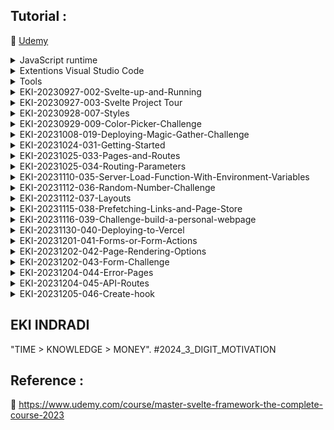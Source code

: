 ## Tutorial : 

:link: [Udemy](https://www.udemy.com/course/master-svelte-framework-the-complete-course-2023)

<details>
  <summary>JavaScript runtime</summary>

1. [NodeJs](https://nodejs.org/en) or [Multi Nodejs / Nvm Windows](https://github.com/EKI-INDRADI/install-multi-nodejs-version-windows) or [Multi Nodejs / Nvm Linux](https://github.com/EKI-INDRADI/install-multi-nodejs-version-linux)

</details>

<details>
  <summary>Extentions Visual Studio Code</summary>
  
1. [Svelte for VS Code](https://marketplace.visualstudio.com/items?itemName=svelte.svelte-vscode)

2. [ESLint](https://marketplace.visualstudio.com/items?itemName=dbaeumer.vscode-eslint)

3. [Prettier - Code formatter](https://marketplace.visualstudio.com/items?itemName=esbenp.prettier-vscode)

4. [indent-rainbow](https://marketplace.visualstudio.com/items?itemName=oderwat.indent-rainbow)

</details>

<details>
  <summary>Tools</summary>

1. [Svelte Society Tools](https://sveltesociety.dev/tools)

2. [REPL (WEB SVELTE CODE)](https://svelte.dev/repl/hello-world?version=3.50.1)

3. [Allow CORS: Access-Control-Allow-Origin](https://chrome.google.com/webstore/detail/allow-cors-access-control/lhobafahddgcelffkeicbaginigeejlf/related)

</details>



<details>
  <summary>EKI-20230927-002-Svelte-up-and-Running</summary>

```sh

npm init vite@latest

Project Name : demo
Select a framework : Svelte
Select a variant : JavaScript


  cd demo     
  npm install 
  npm run dev

```

</details>


<details>
  <summary>EKI-20230927-003-Svelte Project Tour</summary>

```sh
./package.json

  "scripts": {
    "dev": "vite",                 ---> npm run dev (run from code)
    "build": "vite build",         ---> npm run build (build code to production ./dist) 
    "preview": "vite preview"      ---> npm run preview (preview production ./dist)
  },

```

</details>

<details>
  <summary>EKI-20230928-007-Styles</summary>

```svelte

<style>
  h1 {
    color : red;
  }

  h2 {
    color : blue;
  }

  /* 
  
  include <Fun /> (not recomended) 
  
  :global(h2) {
    color : blue;
  } 

  recomended 
  create ./src/global.css
  update ./src/main.js

  
  */

</style>


```

</details>

<details>
  <summary>EKI-20230929-009-Color-Picker-Challenge</summary>


```sh

  https://milligram.io/#getting-started

  update ./index.html
  update ./src/App.svelte

```

index.html

```html
  <head>
    
    <!-- Google Fonts -->
    <link
      rel="stylesheet"
      href="https://fonts.googleapis.com/css?family=Roboto:300,300italic,700,700italic"
    />

    <!-- CSS Reset -->
    <link
      rel="stylesheet"
      href="https://cdnjs.cloudflare.com/ajax/libs/normalize/8.0.1/normalize.css"
    />

    <!-- Milligram CSS -->
    <link
      rel="stylesheet"
      href="https://cdnjs.cloudflare.com/ajax/libs/milligram/1.4.1/milligram.css"
    />

  </head>

  <body>
    <!-- <div id="app"></div> -->
    <div class="container" id="app"></div>
    <script type="module" src="/src/main.js"></script>
  </body>

```

</details>

<details>
  <summary>EKI-20231008-019-Deploying-Magic-Gather-Challenge</summary>

```sh

source : ./mtg-counter

github public : https://github.com/EKI-INDRADI/mtg-counter-deploy

server : https://vercel.com

deploy :

- https://mtg-counter-deploy.vercel.app/ 

- https://mtg-counter-deploy-m65aoeg47-eki-indradis-projects.vercel.app/

- https://mtg-counter-deploy-git-main-eki-indradis-projects.vercel.app/


```

</details>


<details>
  <summary>EKI-20231024-031-Getting-Started</summary>

```sh

npm create svelte@latest intro-site

Which Svelte app template?
- Skeleton project


Select Additional options ( user arrow keys/space bar)

Add Type checking with TypeScript?
- Yes, using Javascript with JSDoc comments

Add ESLint for code linting?
- No

Add pretier for code formatting?
- Yes

Add Playwright for browser testing?
- No

Add Vitest for unit testing?
- No


--

cd intro-site

npm install

npm run dev -- --open  (for auto open default browser & auto open page http://localhost:5173)


```

</details>


<details>
  <summary>EKI-20231025-033-Pages-and-Routes</summary>

```sh

http://localhost:5173/about

http://localhost:5173/contact

```

</details>


<details>
  <summary>EKI-20231025-034-Routing-Parameters</summary>

```sh

http://localhost:5173/person/1
http://localhost:5173/color/blue
http://localhost:5173/color/red


```

</details>


<details>
  <summary>EKI-20231110-035-Server-Load-Function-With-Environment-Variables</summary>

```sh

https://polygon.io/dashboard/api-keys
https://polygon.io/docs/stocks


create .env

API_KEY=D4qU8yDgffTwUTztFGmu_745j8xMOfdX
PUBLIC_API_KEY=unujnmsadWHJjkhuasdNMWnuacd_123kjjbasdbhkj
RANDOM_NUMBER=7

https://polygon.io/docs/options/getting-started
http://localhost:5173/stock/O:SPY251219C00650000
http://localhost:5173/stock/O:TSLA230113C00015000


http://localhost:5173/random/7
http://localhost:5173/random/32

```

</details>


<details>
  <summary>EKI-20231112-036-Random-Number-Challenge</summary>

```sh

create .env

RANDOM_NUMBER=7

http://localhost:5173/random/7
http://localhost:5173/random/32

```

</details>


<details>
  <summary>EKI-20231112-037-Layouts</summary>

```sh

create .env

SUPER_SECRET=sshhh!!!

http://localhost:5173/contact
http://localhost:5173/about

```

</details>


<details>
  <summary>EKI-20231115-038-Prefetching-Links-and-Page-Store</summary>

```sh

https://kit.svelte.dev/docs/link-options

data-sveltekit-preload-data

```

```svelte

<nav>
  <li><a data-sveltekit-preload-data href="/">Home</a></li>
	<li><a data-sveltekit-preload-data href="contact">Contact</a></li>
	<li><a data-sveltekit-preload-data href="about">About</a></li>
</nav>



```

data-sveltekit-preload-data = perpindahan routes menjadi lebih cepat memanfaat fungsi cache (tidak reload network)


```sh

https://kit.svelte.dev/docs/modules#$app-stores


```


```svelte

<script>

import { getStores, navigating, page, updated } from '$app/stores';

</script>

```

'$app/stores' = untuk mengeluarkan informasi dari fungsi terkait , ex : digunakan untuk check url path dengan tujuan untuk memvalidasi page layout link active  (brubah warna)


</details>



<details>
  <summary>EKI-20231116-039-Challenge-build-a-personal-webpage</summary>

```sh
https://kit.svelte.dev/

cd eki-rnd-svelte-sveltekit-2023
npm create svelte@latest personal-site

Which Svelte app template?
- Sekelton project

Add type checking with TypeScript?
- Yes, using Javascript with JSDoc comments

Select additional options (use arrow keys/space bar)

│  ◻ Add ESLint for code linting
│  ◼ Add Prettier for code formatting
│  ◻ Add Playwright for browser testing
│  ◻ Add Vitest for unit testing
│  ◻ Try out Svelte 5 beta


cd personal-site
npm install
npm run dev -- --open

```


```sh

https://getbootstrap.com/

cd personal-site
npm i bootstrap@5.3.2 -D


https://getbootstrap.com/docs/5.3/components/navbar/


```


```sh

https://zenquotes.io/
https://docs.zenquotes.io/zenquotes-documentation/
https://zenquotes.io/api/random/[your_key]

```

```sh

https://kit.svelte.dev/docs/modules#$app-stores

```



</details>


<details>
  <summary>EKI-20231130-040-Deploying-to-Vercel</summary>

```sh

source : ./personal-site

github public : https://github.com/EKI-INDRADI/personal-site-deploy

server : https://vercel.com

deploy :

- https://personal-site-deploy.vercel.app/ 

- https://personal-site-deploy-kiri65i85-eki-indradis-projects.vercel.app


```

</details>

<details>
  <summary>EKI-20231201-041-Forms-or-Form-Actions</summary>

```sh
#https://kit.svelte.dev/docs/form-actions


```

</details>


<details>
  <summary>EKI-20231202-042-Page-Rendering-Options</summary>

PRERENDER


mirip seperti constructor pada angular

```ts

// contoh angular :

// eksekusi sebelum ui muncul (PRERENDER)

constructor  { 
// run ...
}

// vs 

// eksekusi setelah ui muncul
ngOnit { 
// run  ..
}

```

perintah prerender pada sveltkit

+page.js
```js
export const prerender = true
```



--

SERVER SIDE VS CLIENT SIDE
```sh
# https://chat.openai.com/

ssr: true/false

Pada SvelteKit, SSR (Server-Side Rendering) dan CSR (Client-Side Rendering) adalah dua metode rendering yang berbeda untuk menghasilkan halaman web. SvelteKit memungkinkan Anda mengonfigurasi opsi halaman (page options) untuk mengontrol perilaku rendering halaman. Berikut adalah beberapa perbedaan antara opsi halaman untuk SSR dan CSR:

Pada halaman SSR, opsi ini biasanya diatur sebagai true untuk menunjukkan bahwa halaman tersebut akan di-render di sisi server.

Pada halaman CSR, opsi ini biasanya diatur sebagai false untuk menunjukkan bahwa halaman tersebut akan di-render di sisi klien.

// SSR Page
export let ssr = true;

// CSR Page
export let ssr = false;

```

```sh

#https://kit.svelte.dev/docs/page-options

# +page.js
export const ssr = false;
// If both `ssr` and `csr` are `false`, nothing will be rendered!


# +page.js
export const csr = false;
// If both `csr` and `ssr` are `false`, nothing will be rendered!

```



perbedaanya hanya berpengaruh ketika production


STEP 1

intro-site\src\routes\about\+page.js
```sh

export const prerender = true

```

intro-site\src\routes\contact\+page.server.js
```sh

export const csr = false;
export const ssr = true;

```

intro-site\src\routes\person\[id]\+page.js
```sh

export const csr = true;
export const ssr = false;

```

STEP 2


```sh
npm run build

npm run preview
```


STEP 3 (result)

http://localhost:4173/about (prerender) - view source

```html

<!DOCTYPE html>
<html lang="en">
	<head>
		<meta charset="utf-8" />
		<link rel="icon" href="./favicon.png" />
		<meta name="viewport" content="width=device-width, initial-scale=1" />
		
		<link href="./_app/immutable/assets/0.42d40de3.css" rel="stylesheet">
		<link rel="modulepreload" href="./_app/immutable/entry/start.57f840f0.js">
		<link rel="modulepreload" href="./_app/immutable/chunks/scheduler.cc1c0861.js">
		<link rel="modulepreload" href="./_app/immutable/chunks/singletons.9f3dd68e.js">
		<link rel="modulepreload" href="./_app/immutable/chunks/parse.bee59afc.js">
		<link rel="modulepreload" href="./_app/immutable/entry/app.e42f94c0.js">
		<link rel="modulepreload" href="./_app/immutable/chunks/index.10b1266b.js">
		<link rel="modulepreload" href="./_app/immutable/nodes/0.ab433938.js">
		<link rel="modulepreload" href="./_app/immutable/chunks/stores.96802055.js">
		<link rel="modulepreload" href="./_app/immutable/nodes/2.27ed13f7.js">
		<link rel="modulepreload" href="./_app/immutable/nodes/5.1f578d22.js">
	</head>
	<body data-sveltekit-preload-data="hover">
		<div style="display: contents">   <nav> <li><a data-sveltekit-preload-data href="/" class="svelte-1fbb995" data-svelte-h="svelte-xnw5qc">Home</a></li> <li><a data-sveltekit-preload-data href="contact" class="svelte-1fbb995" data-svelte-h="svelte-g9fcr8">Contact</a></li> <li><a data-sveltekit-preload-data href="about" class="svelte-1fbb995 active" data-svelte-h="svelte-1bvyusd">About</a></li> </nav> <h1>eki</h1> <h2>Path : /about</h2> <main><h2>SUPER SECRET PLEASE DONT LOOK &quot;sshhh!!!&quot;.</h2> <h1 data-svelte-h="svelte-soqi9t">About</h1>   </main> 
			
			<script>
				{
					__sveltekit_og4cwl = {
						base: new URL(".", location).pathname.slice(0, -1),
						env: {"PUBLIC_API_KEY":"unujnmsadWHJjkhuasdNMWnuacd_123kjjbasdbhkj"}
					};

					const element = document.currentScript.parentElement;

					const data = [{"type":"data","data":{name:"eki"},"uses":{}},{"type":"data","data":{secret:"sshhh!!!"},"uses":{}},null];

					Promise.all([
						import("./_app/immutable/entry/start.57f840f0.js"),
						import("./_app/immutable/entry/app.e42f94c0.js")
					]).then(([kit, app]) => {
						kit.start(app, element, {
							node_ids: [0, 2, 5],
							data,
							form: null,
							error: null
						});
					});
				}
			</script>
		</div>
	</body>
</html>

```

http://localhost:4173/contact (csr=false, ssr=true) - view source , halaman akan dirender di server

```html


<!DOCTYPE html>
<html lang="en">
	<head>
		<meta charset="utf-8" />
		<link rel="icon" href="./favicon.png" />
		<meta name="viewport" content="width=device-width, initial-scale=1" />
		
		<link href="./_app/immutable/assets/0.42d40de3.css" rel="stylesheet">
	</head>
	<body data-sveltekit-preload-data="hover">
		<div style="display: contents">   <nav> <li><a data-sveltekit-preload-data href="/" class="svelte-1fbb995" data-svelte-h="svelte-xnw5qc">Home</a></li> <li><a data-sveltekit-preload-data href="contact" class="svelte-1fbb995 active" data-svelte-h="svelte-g9fcr8">Contact</a></li> <li><a data-sveltekit-preload-data href="about" class="svelte-1fbb995" data-svelte-h="svelte-1bvyusd">About</a></li> </nav> <h1>eki</h1> <h2>Path : /contact</h2> <main><h2 data-svelte-h="svelte-1xrwqqx">Contact Special Layout</h2> <h1 data-svelte-h="svelte-tbczl2">Contact</h1>    <form method="POST"> <label for="email" data-svelte-h="svelte-1p9d3fm">Email</label> <input type="email" name="email" id="email"> <br>    <label for="Message" data-svelte-h="svelte-10jibt4">Message</label> <br> <textarea name="message" id="message" cols="30" rows="10"></textarea> <br>    <button type="submit" data-svelte-h="svelte-7fuxb2">Send Message</button></form>  </main> </div>
	</body>
</html>


```

http://localhost:4173/person/1 (csr=true, ssr=false) - view source , halaman akan dirender di client

```html

<!DOCTYPE html>
<html lang="en">
	<head>
		<meta charset="utf-8" />
		<link rel="icon" href="../favicon.png" />
		<meta name="viewport" content="width=device-width, initial-scale=1" />
		
	</head>
	<body data-sveltekit-preload-data="hover">
		<div style="display: contents">
			<script>
				{
					__sveltekit_og4cwl = {
						base: new URL("..", location).pathname.slice(0, -1),
						env: {"PUBLIC_API_KEY":"unujnmsadWHJjkhuasdNMWnuacd_123kjjbasdbhkj"}
					};

					const element = document.currentScript.parentElement;

					Promise.all([
						import("../_app/immutable/entry/start.57f840f0.js"),
						import("../_app/immutable/entry/app.e42f94c0.js")
					]).then(([kit, app]) => {
						kit.start(app, element);
					});
				}
			</script>
		</div>
	</body>
</html>

```

--

sveltekit adapter
```sh
https://kit.svelte.dev/docs/adapters

# intro-site\svelte.config.js

# import adapter from '@sveltejs/adapter-auto'; // default

# @sveltejs/adapter-cloudflare for Cloudflare Pages
# @sveltejs/adapter-cloudflare-workers for Cloudflare Workers
# @sveltejs/adapter-netlify for Netlify
# @sveltejs/adapter-node for Node servers
# @sveltejs/adapter-static for static site generation (SSG)
# @sveltejs/adapter-vercel for Vercel

# comunity adapter https://sveltesociety.dev/components#adapters

```

example : 

```bash

npm install --save-dev @sveltejs/adapter-static

```

Konfigurasi adapter:
Tambahkan adapter tersebut ke konfigurasi SvelteKit di berkas svelte.config.js:

svelte.config.js
```js

import adapter from '@sveltejs/adapter-auto';
// import adapter from '@sveltejs/adapter-static';


/** @type {import('@sveltejs/kit').Config} */
const config = {
	kit: {
		// adapter-auto only supports some environments, see https://kit.svelte.dev/docs/adapter-auto for a list.
		// If your environment is not supported or you settled on a specific environment, switch out the adapter.
		// See https://kit.svelte.dev/docs/adapters for more information about adapters.
		adapter: adapter()
	}
};

export default config;

```

```bash

npm run build

```



</details>


<details>
  <summary>EKI-20231202-043-Form-Challenge</summary>

```sh
https://kit.svelte.dev/

cd eki-rnd-svelte-sveltekit-2023
npm create svelte@latest form-challenge

Which Svelte app template?
- Sekelton project

Add type checking with TypeScript?
- Yes, using Javascript with JSDoc comments

Select additional options (use arrow keys/space bar)

│  ◻ Add ESLint for code linting
│  ◼ Add Prettier for code formatting
│  ◻ Add Playwright for browser testing
│  ◻ Add Vitest for unit testing
│  ◻ Try out Svelte 5 beta


cd form-challenge
npm install
npm run dev -- --open

```

</details>

<details>
  <summary>EKI-20231204-044-Error-Pages</summary>

```sh

# NOT FOUND ERROR HANDLE
http://localhost:5173/person/44

# FOUND
http://localhost:5173/person/1


# ERROR HANDLE
http://localhost:5173/random/2

```


```js

    // 1
    if (+params.id === 44) {
        throw error(404, {message : 'Person not found'})
    }


    //2
    // create intro-site\src\routes\+error.svelte  <<< auto redirect handle error with ui, makesure name '+error.svelte'

```

</details>

<details>
  <summary>EKI-20231204-045-API-Routes</summary>


```sh

# API - SERVER SIDE ROUTE
# https://kit.svelte.dev/docs/routing#server

# intro-site\src\routes\fish\+server.js
# http://localhost:5173/fish

# intro-site\src\routes\shark\+server.js
# http://localhost:5173/shark

```


</details>

<details>
  <summary>EKI-20231205-046-Create-hook</summary>


STEP 1
```sh

# hook -> semacem ctx / memory browser / cookies / untuk memory read data di routes tertentu (mirip middlewares) ex : permission page

# https://kit.svelte.dev/docs/hooks

# http://localhost:5173/random/2

# intro-site\src\hooks.server.js

# intro-site\src\routes\random\[number]\+page.server.js

```


TEST hooks
```js
// intro-site\src\hooks.server.js for test page http://localhost:5173/random/2

/** @type {import('@sveltejs/kit').Handle} */
export async function handle({ event, resolve }) {
    //https://kit.svelte.dev/docs/hooks

    // if (event.url.pathname.startsWith('/custom')) {
    // if (event.url.pathname.startsWith('/random')) { //  jika /random ->  http://localhost:5173/random
    // 	return new Response('custom response');
    // }

    console.log('ran on server')

    event.locals.user = await getUser();

    const response = await resolve(event);
    return response;
}


async function getUser() {
    return {
        email: 'eki@red.com',
        // admin : true // ADMIN USER
        admin : false // NORMAL USER
    }
}
```
STEP 1 TEST : http://localhost:5173/random/2





STEP 2

create
intro-site\src\routes\admin\+page.server.js

update
intro-site\src\hooks.server.js
```js

async function getUser() {
    return {
        email: 'eki@red.com',
        admin : true // ADMIN USER
        // admin : false // NORMAL USER
    }
}

```

STEP 2 TEST : http://localhost:5173/admin




NEXT STEP (OPTIONAL)


```js

// secure page (optional)
// https://kit.svelte.dev/docs/hooks

```


src/hooks.server.js
```js
import * as Sentry from '@sentry/node';
import crypto from 'crypto';

Sentry.init({/*...*/})

/** @type {import('@sveltejs/kit').HandleServerError} */
export async function handleError({ error, event }) {
	const errorId = crypto.randomUUID();
	// example integration with https://sentry.io/
	Sentry.captureException(error, { extra: { event, errorId } });

	return {
		message: 'Whoops!',
		errorId
	};
}
```

src/hooks.client.js
```js
import * as Sentry from '@sentry/svelte';

Sentry.init({/*...*/})

/** @type {import('@sveltejs/kit').HandleClientError} */
export async function handleError({ error, event }) {
	const errorId = crypto.randomUUID();
	// example integration with https://sentry.io/
	Sentry.captureException(error, { extra: { event, errorId } });

	return {
		message: 'Whoops!',
		errorId
	};
}
```


</details>


## EKI INDRADI

"TIME > KNOWLEDGE > MONEY". #2024_3_DIGIT_MOTIVATION

## Reference : 

:link: https://www.udemy.com/course/master-svelte-framework-the-complete-course-2023


